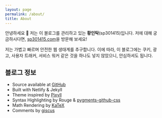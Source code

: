 ```yaml
---
layout: page
permalink: /about/
title: About
---
```


안녕하세요 👋 저는 이 블로그를 관리하고 있는 **황인탁**(sp301415)입니다. 저에 대해 궁금하시다면, [sp301415.com](https://sp301415.com)을 방문해 보세요!

저는 가볍고 빠르며 안전한 웹 생태계를 추구합니다. 이에 따라, 이 블로그에는 쿠키, 광고, 사용자 트래커, 서비스 워커 같은 것을 하나도 넣지 않았으니, 안심하셔도 됩니다.

## 블로그 정보
- Source available at [GitHub](https://github.com/sp301415/sp301415-blog)
- Built with Netlify & Jekyll
- Theme inspired by [Pixyll](https://github.com/johno/pixyll)
- Syntax Highlighting by Rouge & [pygments-github-css](https://github.com/PhilipTrauner/pygments-github-css)
- Math Rendering by [KaTeX](https://katex.org/)
- Comments by [giscus](https://giscus.app/)
